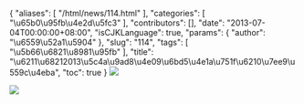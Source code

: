 {
    "aliases": [
        "/html/news/114.html"
    ],
    "categories": [
        "\u65b0\u95fb\u4e2d\u5fc3"
    ],
    "contributors": [],
    "date": "2013-07-04T00:00:00+08:00",
    "isCJKLanguage": true,
    "params": {
        "author": "\u6559\u52a1\u5904"
    },
    "slug": "114",
    "tags": [
        "\u5b66\u6821\u8981\u95fb"
    ],
    "title": "\u6211\u68212013\u5c4a\u9ad8\u4e09\u6bd5\u4e1a\u751f\u6210\u7ee9\u559c\u4eba",
    "toc": true
}
![](https://cdn.tfls.online/mirror/full/a91bb65ad9e069bdedc9b6c0c68bdb8d8b1492f9.jpg)

![](https://cdn.tfls.online/mirror/full/282f3b58d10c713e7113bdbc17a815c8d3555208.jpg)

